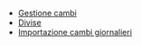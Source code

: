 - [Gestione cambi](Sorgenti/OJ/PGM/BRCA01)
- [Divise](Sorgenti/OJ/PGM/TSTG07)
- [Importazione cambi giornalieri](Sorgenti/OJ/PGM/BRCA03)
